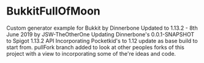 # BukkitFullOfMoon
Custom generator example for Bukkit by Dinnerbone
Updated to 1.13.2 - 8th June 2019 by JSW-TheOtherOne
Updating Dinnerbone's 0.0.1-SNAPSHOT to Spigot 1.13.2 API
Incorporating Pocketkid's to 1.12 update as base build to start from.
pullFork branch
added to look at other peoples forks of this project with a view to incorporating some of the're ideas and code.
